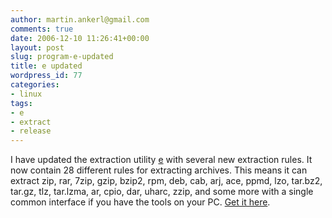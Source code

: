 ```yaml
---
author: martin.ankerl@gmail.com
comments: true
date: 2006-12-10 11:26:41+00:00
layout: post
slug: program-e-updated
title: e updated
wordpress_id: 77
categories:
- linux
tags:
- e
- extract
- release
---
```


I have updated the extraction utility [e](/2006/08/11/program-e-extract-any-archive/) with several new extraction rules. It now contain 28 different rules for extracting archives. This means it can extract zip, rar, 7zip, gzip, bzip2, rpm, deb, cab, arj, ace, ppmd, lzo, tar.bz2, tar.gz, tlz, tar.lzma, ar, cpio, dar, uharc, zzip, and some more with a single common interface if you have the tools on your PC. [Get it here](/2006/08/11/program-e-extract-any-archive/).
